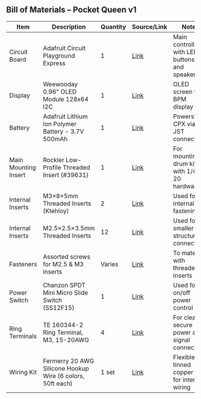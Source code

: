 ## Bill of Materials – Pocket Queen v1

| Item | Description | Quantity | Source/Link | Notes |
|------|-------------|----------|-------------|-------|
| Circuit Board | Adafruit Circuit Playground Express | 1 | [Link](https://www.adafruit.com/product/3333) | Main controller with LEDs, buttons, and speaker |
| Display | Weewooday 0.96" OLED Module 128x64 I2C | 1 | [Link](https://www.amazon.com/dp/B08N6W9Z3G) | OLED screen for BPM display |
| Battery | Adafruit Lithium Ion Polymer Battery - 3.7V 500mAh | 1 | [Link](https://www.adafruit.com/product/1578) | Powers the CPX via JST connector |
| Main Mounting Insert | Rockler Low-Profile Threaded Insert (#39631) | 1 | [Link](https://www.rockler.com/low-profile-threaded-inserts-select-size) | For mounting to drum kit with 1/4-20 hardware |
| Internal Inserts | M3×8×5mm Threaded Inserts (Ktehloy) | 2 | [Link](https://www.amazon.com/dp/B0CLKDPN65) | Used for internal part fastening |
| Internal Inserts | M2.5×2.5×3.5mm Threaded Inserts | 12 | [Link](https://www.amazon.com/dp/B0CLKDPN65) | Used for smaller structural connections |
| Fasteners | Assorted screws for M2.5 & M3 inserts | Varies | [Link](https://www.amazon.com/dp/B075C6C4YR) | To mate with threaded inserts |
| Power Switch | Chanzon SPDT Mini Micro Slide Switch (SS12F15) | 1 | [Link](https://www.amazon.com/dp/B09R3Y6MMN/) | Used for on/off power control |
| Ring Terminals | TE 160344-2 Ring Terminal, M3, 15-20AWG | 4 | [Link](https://www.digikey.com/en/products/detail/te-connectivity-amp-connectors/160344-2/2285572) | For clean, secure power and signal connections |
| Wiring Kit | Fermerry 20 AWG Silicone Hookup Wire (6 colors, 50ft each) | 1 set | [Link](https://www.amazon.com/dp/B08D6TNJHS) | Flexible tinned copper wire for internal wiring |
